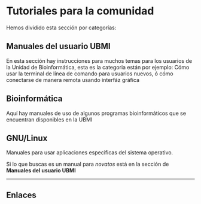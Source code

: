 # Tutoriales para la comunidad 

Hemos dividido esta sección por categorías: 

## Manuales del usuario UBMI

En esta sección hay instrucciones para muchos temas para los usuarios de la Unidad de Bioinformática, esta es la categoria están por ejemplo: Cómo usar la terminal de línea de comando para usuarios nuevos, ó cómo conectarse de manera remota usando interfáz gráfica


## Bioinformática

Aquí hay manuales de uso de algunos programas bioinformáticos que se encuentran disponibles en la UBMI

## GNU/Linux

Manuales para usar aplicaciones especificas del sistema operativo. 

Si lo que buscas es un manual para _novatos_ está en la sección de __Manuales del usuario UBMI__

___

## Enlaces

